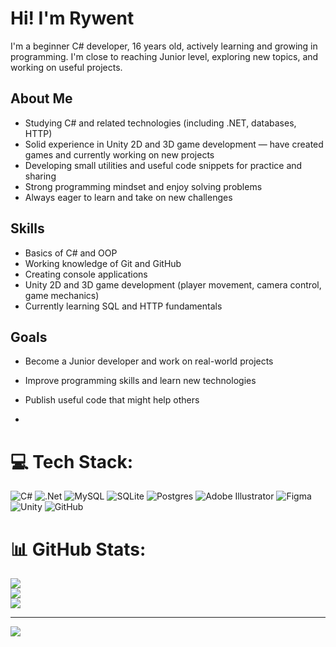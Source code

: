 # Hi! I'm Rywent

I'm a beginner C# developer, 16 years old, actively learning and growing in programming. I'm close to reaching Junior level, exploring new topics, and working on useful projects.

## About Me

- Studying C# and related technologies (including .NET, databases, HTTP)  
- Solid experience in Unity 2D and 3D game development — have created games and currently working on new projects  
- Developing small utilities and useful code snippets for practice and sharing  
- Strong programming mindset and enjoy solving problems  
- Always eager to learn and take on new challenges

## Skills

- Basics of C# and OOP  
- Working knowledge of Git and GitHub  
- Creating console applications  
- Unity 2D and 3D game development (player movement, camera control, game mechanics)  
- Currently learning SQL and HTTP fundamentals

## Goals

- Become a Junior developer and work on real-world projects  
- Improve programming skills and learn new technologies  
- Publish useful code that might help others

- 
# 💻 Tech Stack:
![C#](https://img.shields.io/badge/c%23-%23239120.svg?style=for-the-badge&logo=csharp&logoColor=white) ![.Net](https://img.shields.io/badge/.NET-5C2D91?style=for-the-badge&logo=.net&logoColor=white) ![MySQL](https://img.shields.io/badge/mysql-4479A1.svg?style=for-the-badge&logo=mysql&logoColor=white) ![SQLite](https://img.shields.io/badge/sqlite-%2307405e.svg?style=for-the-badge&logo=sqlite&logoColor=white) ![Postgres](https://img.shields.io/badge/postgres-%23316192.svg?style=for-the-badge&logo=postgresql&logoColor=white) ![Adobe Illustrator](https://img.shields.io/badge/adobe%20illustrator-%23FF9A00.svg?style=for-the-badge&logo=adobe%20illustrator&logoColor=white) ![Figma](https://img.shields.io/badge/figma-%23F24E1E.svg?style=for-the-badge&logo=figma&logoColor=white) ![Unity](https://img.shields.io/badge/unity-%23000000.svg?style=for-the-badge&logo=unity&logoColor=white) ![GitHub](https://img.shields.io/badge/github-%23121011.svg?style=for-the-badge&logo=github&logoColor=white)
# 📊 GitHub Stats:
![](https://github-readme-stats.vercel.app/api?username=Rywent&theme=dark&hide_border=false&include_all_commits=false&count_private=false)<br/>
![](https://nirzak-streak-stats.vercel.app/?user=Rywent&theme=dark&hide_border=false)<br/>
![](https://github-readme-stats.vercel.app/api/top-langs/?username=Rywent&theme=dark&hide_border=false&include_all_commits=false&count_private=false&layout=compact)

---
[![](https://visitcount.itsvg.in/api?id=Rywent&icon=0&color=0)](https://visitcount.itsvg.in)

<!-- Proudly created with GPRM ( https://gprm.itsvg.in ) -->
